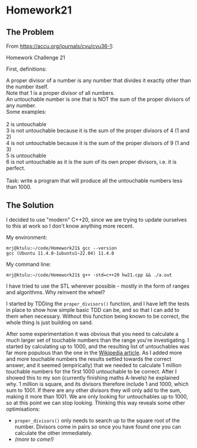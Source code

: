 # Homework21

## The Problem

From https://accu.org/journals/cvu/cvu36-1:

Homework Challenge 21

First, definitions:

A proper divisor of a number is any number that divides it exactly other than the number itself. <br>
Note that 1 is a proper divisor of all numbers.<br>
An untouchable number is one that is NOT the sum of the proper divisors of any number.<br>
Some examples:<br>
<br>
2 is untouchable<br>
3 is not untouchable because it is the sum of the proper divisors of 4 (1 and 2)<br>
4 is not untouchable because it is the sum of the proper divisors of 9 (1 and 3)<br>
5 is untouchable<br>
6 is not untouchable as it is the sum of its own proper divisors, i.e. it is perfect.<br>
<br>
Task: write a program that will produce all the untouchable numbers less than 1000.

## The Solution

I decided to use "modern" C++20, since we are trying to update ourselves to this at work so I don't know anything more recent.

My environment:
```
mrj@ktulu:~/code/Homework21$ gcc --version
gcc (Ubuntu 11.4.0-1ubuntu1~22.04) 11.4.0
```

My command line:
```
mrj@ktulu:~/code/Homework21$ g++ -std=c++20 hw21.cpp && ./a.out
```

I have tried to use the STL wherever possible - mostly in the form of ranges and algorithms. Why reinvent the wheel?

I started by TDDing the `proper_divisors()` function, and I have left the tests in place to show how simple basic TDD can be, and so that I can add to them when necessary.
Without this function being known to be correct, the whole thing is just building on sand.

After some experimentation it was obvious that you need to calculate a much larger set of touchable numbers than the range you're investigating.
I started by calculating up to 1000, and the resulting list of untouchables was far more populous than the one in the [Wikipedia article](https://en.wikipedia.org/wiki/Untouchable_number).
As I added more and more touchable numbers the results settled towards the correct answer, and it seemed (empirically) that we needed to calculate 1 million touchable numbers for the first 1000 untouchable to be correct.
After I showed this to my son (currently finishing maths A-levels) he explained why. 
1 million is square, and its divisors therefore include 1 and 1000, which sum to 1001. 
If there are any other divisors they will only add to the sum, making it more than 1001.
We are only looking for untouchables up to 1000, so at this point we can stop looking.
Thinking this way reveals some other optimisations:
<br>
- `proper_divisors()` only needs to search up to the square root of the number. Divisors come in pairs so once you have found one you can calculate the other immediately.
- *(more to come!)*
